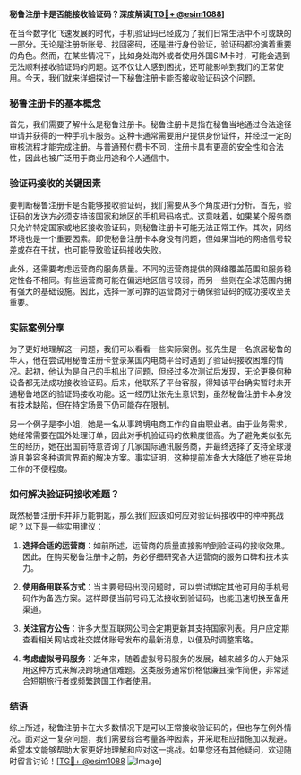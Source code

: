 **秘鲁注册卡是否能接收验证码？深度解读[[TG💪+ @esim1088](https://t.me/s/esim1088)]**

在当今数字化飞速发展的时代，手机验证码已经成为了我们日常生活中不可或缺的一部分。无论是注册新账号、找回密码，还是进行身份验证，验证码都扮演着重要的角色。然而，在某些情况下，比如身处海外或者使用外国SIM卡时，可能会遇到无法顺利接收验证码的问题。这不仅让人感到困扰，还可能影响到我们的正常使用。今天，我们就来详细探讨一下秘鲁注册卡能否接收验证码这个问题。

### 秘鲁注册卡的基本概念

首先，我们需要了解什么是秘鲁注册卡。秘鲁注册卡是指在秘鲁当地通过合法途径申请并获得的一种手机卡服务。这种卡通常需要用户提供身份证件，并经过一定的审核流程才能完成注册。与普通预付费卡不同，注册卡具有更高的安全性和合法性，因此也被广泛用于商业用途和个人通信中。

### 验证码接收的关键因素

要判断秘鲁注册卡是否能够接收验证码，我们需要从多个角度进行分析。首先，验证码的发送方必须支持该国家和地区的手机号码格式。这意味着，如果某个服务商只允许特定国家或地区接收验证码，则秘鲁注册卡可能无法正常工作。其次，网络环境也是一个重要因素。即使秘鲁注册卡本身没有问题，但如果当地的网络信号较差或存在干扰，也可能导致验证码接收失败。

此外，还需要考虑运营商的服务质量。不同的运营商提供的网络覆盖范围和服务稳定性各不相同。有些运营商可能在偏远地区信号较弱，而另一些则在全球范围内拥有强大的基础设施。因此，选择一家可靠的运营商对于确保验证码的成功接收至关重要。

### 实际案例分享

为了更好地理解这一问题，我们可以看看一些实际案例。张先生是一名旅居秘鲁的华人，他在尝试用秘鲁注册卡登录某国内电商平台时遇到了验证码接收困难的情况。起初，他认为是自己的手机出了问题，但经过多次测试后发现，无论更换何种设备都无法成功接收验证码。后来，他联系了平台客服，得知该平台确实暂时未开通秘鲁地区的验证码接收功能。这一经历让张先生意识到，虽然秘鲁注册卡本身没有技术缺陷，但在特定场景下仍可能存在限制。

另一个例子是李小姐，她是一名从事跨境电商工作的自由职业者。由于业务需求，她经常需要在国外处理订单，因此对手机验证码的依赖度很高。为了避免类似张先生的经历，她在出国前特意咨询了几家国际通讯服务商，并最终选择了支持全球漫游且兼容多种语言界面的解决方案。事实证明，这种提前准备大大降低了她在异地工作的不便程度。

### 如何解决验证码接收难题？

既然秘鲁注册卡并非万能钥匙，那么我们应该如何应对验证码接收中的种种挑战呢？以下是一些实用建议：

1. **选择合适的运营商**：如前所述，运营商的质量直接影响到验证码的接收效果。因此，在购买秘鲁注册卡之前，务必仔细研究各大运营商的服务口碑和技术实力。
   
2. **使用备用联系方式**：当主要号码出现问题时，可以尝试绑定其他可用的手机号码作为备选方案。这样即便当前号码无法接收到验证码，也能迅速切换至备用渠道。

3. **关注官方公告**：许多大型互联网公司会定期更新其支持国家列表。用户应定期查看相关网站或社交媒体账号发布的最新消息，以便及时调整策略。

4. **考虑虚拟号码服务**：近年来，随着虚拟号码服务的发展，越来越多的人开始采用这种方式来解决跨境通信难题。这类服务通常价格低廉且操作简便，非常适合短期旅行者或频繁跨国工作者使用。

### 结语

综上所述，秘鲁注册卡在大多数情况下是可以正常接收验证码的，但也存在例外情况。面对这一复杂问题，我们需要综合考量各种因素，并采取相应措施加以规避。希望本文能够帮助大家更好地理解和应对这一挑战。如果您还有其他疑问，欢迎随时留言讨论！[[TG💪+ @esim1088](https://t.me/s/esim1088) ![Image](https://i.postimg.cc/4NQfJmqS/Snipaste-2025-05-13-00-14-12.png)]